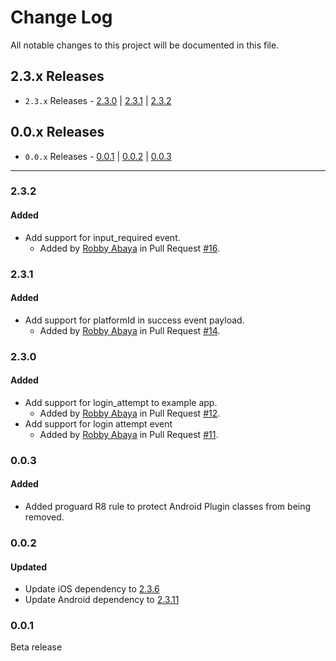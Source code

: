 # Change Log

All notable changes to this project will be documented in this file.

## 2.3.x Releases
- `2.3.x` Releases - [2.3.0](#230) | [2.3.1](#231) | [2.3.2](#232)

## 0.0.x Releases
- `0.0.x` Releases - [0.0.1](#001) | [0.0.2](#002) | [0.0.3](#003)

---

### 2.3.2

#### Added
- Add support for input_required event.
  - Added by [Robby Abaya](https://github.com/rawbee) in Pull Request [#16](https://github.com/underdog-tech/pinwheel-flutter-sdk/pull/16).

### 2.3.1

#### Added
- Add support for platformId in success event payload.
  - Added by [Robby Abaya](https://github.com/rawbee) in Pull Request [#14](https://github.com/underdog-tech/pinwheel-flutter-sdk/pull/14).

### 2.3.0

#### Added
- Add support for login_attempt to example app.
  - Added by [Robby Abaya](https://github.com/rawbee) in Pull Request [#12](https://github.com/underdog-tech/pinwheel-flutter-sdk/pull/12).
- Add support for login attempt event
  - Added by [Robby Abaya](https://github.com/rawbee) in Pull Request [#11](https://github.com/underdog-tech/pinwheel-flutter-sdk/pull/11).

### 0.0.3

#### Added
- Added proguard R8 rule to protect Android Plugin classes from being removed.

### 0.0.2

#### Updated
- Update iOS dependency to [2.3.6](https://github.com/underdog-tech/pinwheel-ios-sdk/releases)
- Update Android dependency to [2.3.11](https://github.com/underdog-tech/pinwheel-android-sdk/releases)

### 0.0.1
Beta release
